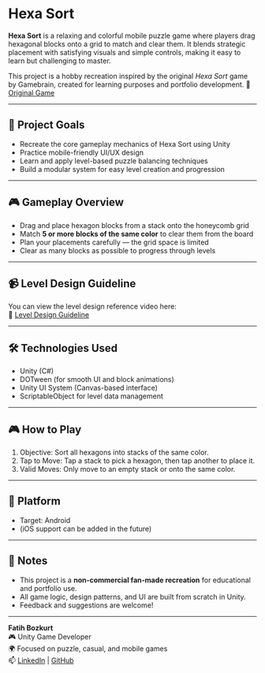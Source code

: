 # Hexa Sort

**Hexa Sort** is a relaxing and colorful mobile puzzle game where players drag hexagonal blocks onto a grid to match and clear them. It blends strategic placement with satisfying visuals and simple controls, making it easy to learn but challenging to master.

This project is a hobby recreation inspired by the original *Hexa Sort* game by Gamebrain, created for learning purposes and portfolio development.
📱 [Original Game](https://play.google.com/store/apps/details?id=com.gamebrain.hexasort&hl=en)

---

## 🎯 Project Goals

- Recreate the core gameplay mechanics of Hexa Sort using Unity
- Practice mobile-friendly UI/UX design
- Learn and apply level-based puzzle balancing techniques
- Build a modular system for easy level creation and progression

---

## 🎮 Gameplay Overview

- Drag and place hexagon blocks from a stack onto the honeycomb grid
- Match **5 or more blocks of the same color** to clear them from the board
- Plan your placements carefully — the grid space is limited
- Clear as many blocks as possible to progress through levels

---

## 📹 Level Design Guideline

You can view the level design reference video here:  
🔗 [Level Design Guideline](https://drive.google.com/file/d/1Gwqb3EKX7Lvkp3KALmKYV2aNkzxT6Y5E/view?usp=sharing)

---

## 🛠️ Technologies Used

- Unity (C#)
- DOTween (for smooth UI and block animations)
- Unity UI System (Canvas-based interface)
- ScriptableObject for level data management

---

## 🎮 How to Play

1. Objective: Sort all hexagons into stacks of the same color.
2.	Tap to Move: Tap a stack to pick a hexagon, then tap another to place it.
3.	Valid Moves: Only move to an empty stack or onto the same color.


---

## 📱 Platform

- Target: Android
- (iOS support can be added in the future)
---
## 📌 Notes

- This project is a **non-commercial fan-made recreation** for educational and portfolio use.
- All game logic, design patterns, and UI are built from scratch in Unity.
- Feedback and suggestions are welcome!

---

**Fatih Bozkurt**  
🎮 Unity Game Developer  
🌍 Focused on puzzle, casual, and mobile games  
📫 [LinkedIn](https://www.linkedin.com/in/fatih-bozkurt-9bb915212) | [GitHub](https://github.com/fatihhbozkurtt)
